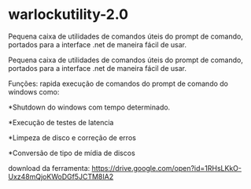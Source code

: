 # warlockutility-2.0
Pequena caixa de utilidades de comandos úteis do prompt de comando, portados para a interface .net de maneira fácil de usar.

Pequena caixa de utilidades de comandos úteis do prompt de comando, portados para a interface .net de maneira fácil de usar.

Funções: rapida execução de comandos do prompt de comando do windows como:

*Shutdown do windows com tempo determinado.

*Execução de testes de latencia

*Limpeza de disco e correção de erros

*Conversão de tipo de mídia de discos

download da ferramenta: https://drive.google.com/open?id=1RHsLKkO-Uxz48mQjoKWoDGf5JCTM8IA2
